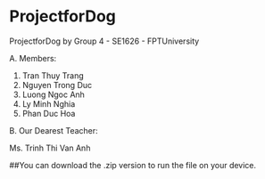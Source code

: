 # ProjectforDog
ProjectforDog by Group 4 - SE1626 - FPTUniversity

A. Members:
  1. Tran Thuy Trang
  2. Nguyen Trong Duc  
  3. Luong Ngoc Anh
  4. Ly Minh Nghia
  5. Phan Duc Hoa

B. Our Dearest Teacher:

   Ms. Trinh Thi Van Anh

##You can download the .zip version to run the file on your device.
